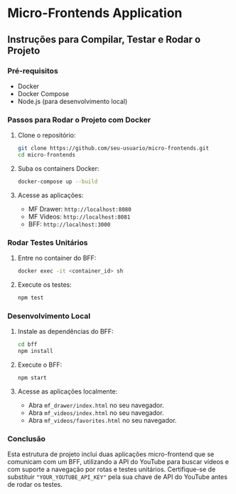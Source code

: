 # Micro-Frontends Application

## Instruções para Compilar, Testar e Rodar o Projeto

### Pré-requisitos

- Docker
- Docker Compose
- Node.js (para desenvolvimento local)

### Passos para Rodar o Projeto com Docker

1. Clone o repositório:
    ```sh
    git clone https://github.com/seu-usuario/micro-frontends.git
    cd micro-frontends
    ```

2. Suba os containers Docker:
    ```sh
    docker-compose up --build
    ```

3. Acesse as aplicações:
    - MF Drawer: `http://localhost:8080`
    - MF Videos: `http://localhost:8081`
    - BFF: `http://localhost:3000`

### Rodar Testes Unitários

1. Entre no container do BFF:
    ```sh
    docker exec -it <container_id> sh
    ```

2. Execute os testes:
    ```sh
    npm test
    ```

### Desenvolvimento Local

1. Instale as dependências do BFF:
    ```sh
    cd bff
    npm install
    ```

2. Execute o BFF:
    ```sh
    npm start
    ```

3. Acesse as aplicações localmente:
    - Abra `mf_drawer/index.html` no seu navegador.
    - Abra `mf_videos/index.html` no seu navegador.
    - Abra `mf_videos/favorites.html` no seu navegador.

### Conclusão

Esta estrutura de projeto inclui duas aplicações micro-frontend que se comunicam com um BFF, utilizando a API do YouTube para buscar vídeos e com suporte a navegação por rotas e testes unitários. Certifique-se de substituir `"YOUR_YOUTUBE_API_KEY"` pela sua chave de API do YouTube antes de rodar os testes.
